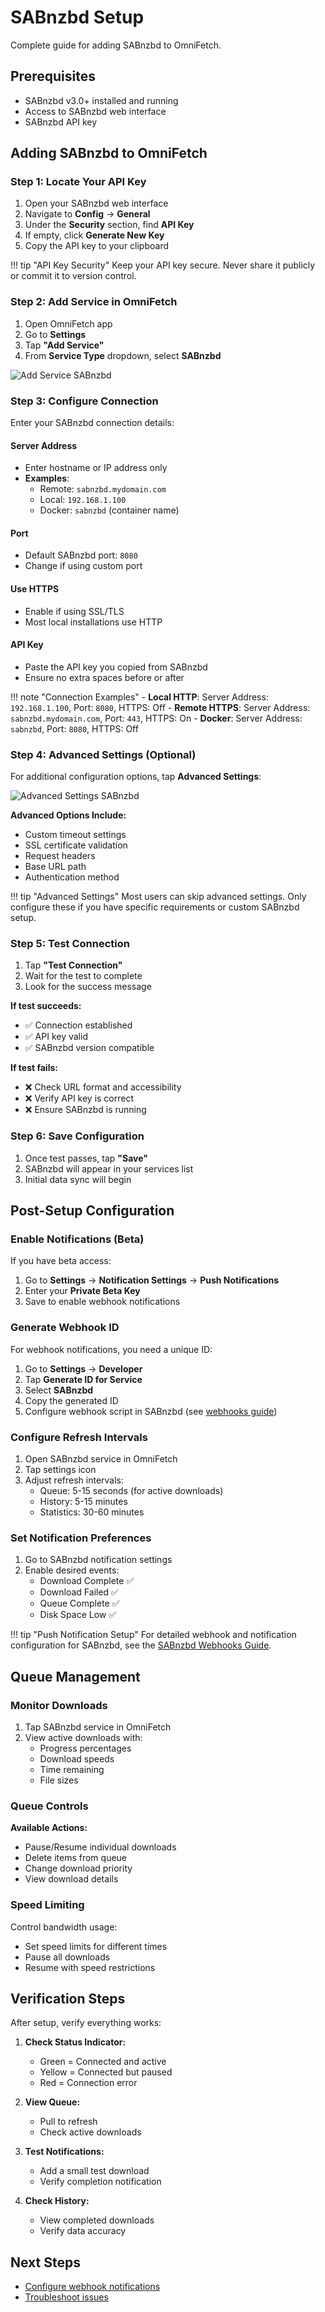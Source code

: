 # SABnzbd Setup

Complete guide for adding SABnzbd to OmniFetch.

## Prerequisites

- SABnzbd v3.0+ installed and running
- Access to SABnzbd web interface
- SABnzbd API key

## Adding SABnzbd to OmniFetch

### Step 1: Locate Your API Key

1. Open your SABnzbd web interface
2. Navigate to **Config** → **General**
3. Under the **Security** section, find **API Key**
4. If empty, click **Generate New Key**
5. Copy the API key to your clipboard

!!! tip "API Key Security"
    Keep your API key secure. Never share it publicly or commit it to version control.

### Step 2: Add Service in OmniFetch

1. Open OmniFetch app
2. Go to **Settings**
3. Tap **"Add Service"**
4. From **Service Type** dropdown, select **SABnzbd**

![Add Service SABnzbd](../../assets/images/settings-add-service/add-service-sabnzbd-light.png)

### Step 3: Configure Connection

Enter your SABnzbd connection details:

#### Server Address

- Enter hostname or IP address only
- **Examples**:
  - Remote: `sabnzbd.mydomain.com`
  - Local: `192.168.1.100`
  - Docker: `sabnzbd` (container name)

#### Port

- Default SABnzbd port: `8080`
- Change if using custom port

#### Use HTTPS

- Enable if using SSL/TLS
- Most local installations use HTTP

#### API Key

- Paste the API key you copied from SABnzbd
- Ensure no extra spaces before or after

!!! note "Connection Examples"
    - **Local HTTP**: Server Address: `192.168.1.100`, Port: `8080`, HTTPS: Off
    - **Remote HTTPS**: Server Address: `sabnzbd.mydomain.com`, Port: `443`, HTTPS: On
    - **Docker**: Server Address: `sabnzbd`, Port: `8080`, HTTPS: Off

### Step 4: Advanced Settings (Optional)

For additional configuration options, tap **Advanced Settings**:

![Advanced Settings SABnzbd](../../assets/images/settings-add-service/add-service-sabnzbd-advsettings-light.png)

**Advanced Options Include:**

- Custom timeout settings
- SSL certificate validation
- Request headers
- Base URL path
- Authentication method

!!! tip "Advanced Settings"
    Most users can skip advanced settings. Only configure these if you have specific requirements or custom SABnzbd setup.

### Step 5: Test Connection

1. Tap **"Test Connection"**
2. Wait for the test to complete
3. Look for the success message

**If test succeeds:**

- ✅ Connection established
- ✅ API key valid
- ✅ SABnzbd version compatible

**If test fails:**

- ❌ Check URL format and accessibility
- ❌ Verify API key is correct
- ❌ Ensure SABnzbd is running

### Step 6: Save Configuration

1. Once test passes, tap **"Save"**
2. SABnzbd will appear in your services list
3. Initial data sync will begin

## Post-Setup Configuration

### Enable Notifications (Beta)

If you have beta access:

1. Go to **Settings** → **Notification Settings** → **Push Notifications**
2. Enter your **Private Beta Key**
3. Save to enable webhook notifications

### Generate Webhook ID

For webhook notifications, you need a unique ID:

1. Go to **Settings** → **Developer**
2. Tap **Generate ID for Service**
3. Select **SABnzbd**
4. Copy the generated ID
5. Configure webhook script in SABnzbd (see [webhooks guide](webhooks.md))

### Configure Refresh Intervals

1. Open SABnzbd service in OmniFetch
2. Tap settings icon
3. Adjust refresh intervals:
   - Queue: 5-15 seconds (for active downloads)
   - History: 5-15 minutes
   - Statistics: 30-60 minutes

### Set Notification Preferences

1. Go to SABnzbd notification settings
2. Enable desired events:
   - Download Complete ✅
   - Download Failed ✅
   - Queue Complete ✅
   - Disk Space Low ✅

!!! tip "Push Notification Setup"
    For detailed webhook and notification configuration for SABnzbd, see the [SABnzbd Webhooks Guide](webhooks.md).

## Queue Management

### Monitor Downloads

1. Tap SABnzbd service in OmniFetch
2. View active downloads with:
   - Progress percentages
   - Download speeds
   - Time remaining
   - File sizes

### Queue Controls

**Available Actions:**

- Pause/Resume individual downloads
- Delete items from queue
- Change download priority
- View download details

### Speed Limiting

Control bandwidth usage:

- Set speed limits for different times
- Pause all downloads
- Resume with speed restrictions

## Verification Steps

After setup, verify everything works:

1. **Check Status Indicator:**
   - Green = Connected and active
   - Yellow = Connected but paused
   - Red = Connection error

2. **View Queue:**
   - Pull to refresh
   - Check active downloads

3. **Test Notifications:**
   - Add a small test download
   - Verify completion notification

4. **Check History:**
   - View completed downloads
   - Verify data accuracy

## Next Steps

- [Configure webhook notifications](webhooks.md)
- [Troubleshoot issues](../../troubleshooting/common-issues.md)
